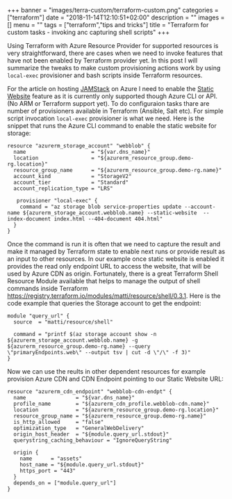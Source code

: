 +++
banner = "images/terra-custom/terraform-custom.png"
categories = ["terraform"]
date = "2018-11-14T12:10:51+02:00"
description = ""
images = []
menu = ""
tags = ["terraform","tips and tricks"]
title = "Terraform for custom tasks - invoking anc capturing shell scripts"
+++

Using Terraform with Azure Resource Provider for supported resources is very straightforward, there are cases when we need to invoke features that have not been enabled by Terraform provider yet.
In this post I will summarize the tweaks to make custom provisioning actions work by using `local-exec` provisioner and bash scripts inside Terraform resources.

<!--more-->

For the article on hosting [JAMStack](https://cloudblogs.microsoft.com/opensource/2018/11/16/terraform-jamstack-azure-gatsby-azure-pipelines-git/) on Azure
I need to enable the [Static Website](https://azure.microsoft.com/en-ca/blog/azure-storage-static-web-hosting-public-preview/) feature as it is currently only supported though Azure CLI or API. (No ARM or Terraform support yet). 
To do configuraion tasks thare are number of provisioners available in Terraform (Ansible, Salt etc). For simple script invocation  `local-exec` provisioner is what we need. Here is the snippet that runs the Azure CLI command to enable the static website for storage:
```
resource "azurerm_storage_account" "webblob" {
  name                     = "${var.dns_name}"
  location                 = "${azurerm_resource_group.demo-rg.location}"
  resource_group_name      = "${azurerm_resource_group.demo-rg.name}"
  account_kind             = "StorageV2"
  account_tier             = "Standard"
  account_replication_type = "LRS"

   provisioner "local-exec" {
    command = "az storage blob service-properties update --account-name ${azurerm_storage_account.webblob.name} --static-website  --index-document index.html --404-document 404.html"
  }
}
```

Once the command is run it is often that we need to capture the result and make it managed by Terraform state to enable next runs or provide result as an input to other resources. 
In our example once static website is enabled it provides the read only endpoint URL to access the website, that will be used by Azure CDN as origin. 
Fortunately, there is a great Terraform Shell Resource Module available that helps to manage the output of shell commands inside Terraform https://registry.terraform.io/modules/matti/resource/shell/0.3.1. Here is the code example that queries the Storage account to get the endpoint:
```
module "query_url" {
  source  = "matti/resource/shell"

  command = "printf $(az storage account show -n ${azurerm_storage_account.webblob.name} -g ${azurerm_resource_group.demo-rg.name} --query \"primaryEndpoints.web\" --output tsv | cut -d \"/\" -f 3)"
}
```
Now we can use the reults in other dependent resources for example provision Azure CDN and CDN Endpoint pointing to our Static Website URL:
```
resource "azurerm_cdn_endpoint" "webblob-cdn-endpt" {
  name                = "${var.dns_name}"
  profile_name        = "${azurerm_cdn_profile.webblob-cdn.name}"
  location            = "${azurerm_resource_group.demo-rg.location}"
  resource_group_name = "${azurerm_resource_group.demo-rg.name}"
  is_http_allowed     = "false"
  optimization_type   = "GeneralWebDelivery"
  origin_host_header  = "${module.query_url.stdout}"
  querystring_caching_behaviour = "IgnoreQueryString"
  
  origin {
    name      = "assets"
    host_name = "${module.query_url.stdout}"
    https_port = "443"
  }
  depends_on = ["module.query_url"]
}
```


